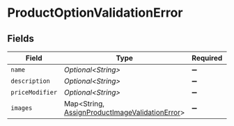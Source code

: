 # ProductOptionValidationError


## Fields

| Field                                                                                                           | Type                                                                                                            | Required                                                                                                        | Description                                                                                                     |
| --------------------------------------------------------------------------------------------------------------- | --------------------------------------------------------------------------------------------------------------- | --------------------------------------------------------------------------------------------------------------- | --------------------------------------------------------------------------------------------------------------- |
| `name`                                                                                                          | *Optional\<String>*                                                                                             | :heavy_minus_sign:                                                                                              | N/A                                                                                                             |
| `description`                                                                                                   | *Optional\<String>*                                                                                             | :heavy_minus_sign:                                                                                              | N/A                                                                                                             |
| `priceModifier`                                                                                                 | *Optional\<String>*                                                                                             | :heavy_minus_sign:                                                                                              | N/A                                                                                                             |
| `images`                                                                                                        | Map\<String, [AssignProductImageValidationError](../../models/components/AssignProductImageValidationError.md)> | :heavy_minus_sign:                                                                                              | N/A                                                                                                             |